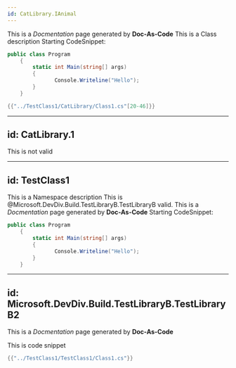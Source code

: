```yaml
---
id: CatLibrary.IAnimal
---
```

This is a *Docmentation* page generated by **Doc-As-Code**
This is a Class description
Starting CodeSnippet:
```csharp
public class Program
    {
        static int Main(string[] args)
        {
               Console.Writeline("Hello");
        }
    }
```
```csharp
{{"../TestClass1/CatLibrary/Class1.cs"[20-46]}}
```

---
id: CatLibrary.1
---
This is not valid

---
id: TestClass1
---
This is a Namespace description
This is @Microsoft.DevDiv.Build.TestLibraryB.TestLibraryB valid.
This is a *Docmentation* page generated by **Doc-As-Code**
Starting CodeSnippet:
```csharp
public class Program
    {
        static int Main(string[] args)
        {
               Console.Writeline("Hello");
        }
    }
```


---
id: Microsoft.DevDiv.Build.TestLibraryB.TestLibraryB2
---
This is a *Docmentation* page generated by **Doc-As-Code**

This is code snippet

```csharp
{{"../TestClass1/TestClass1/Class1.cs"}}
```
